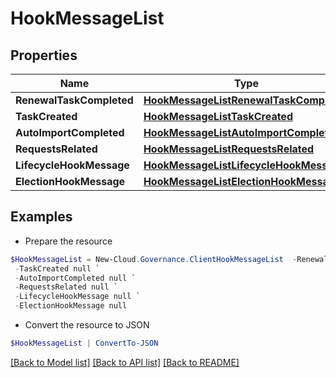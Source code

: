 # HookMessageList
## Properties

Name | Type | Description | Notes
------------ | ------------- | ------------- | -------------
**RenewalTaskCompleted** | [**HookMessageListRenewalTaskCompleted**](HookMessageListRenewalTaskCompleted.md) |  | [optional] 
**TaskCreated** | [**HookMessageListTaskCreated**](HookMessageListTaskCreated.md) |  | [optional] 
**AutoImportCompleted** | [**HookMessageListAutoImportCompleted**](HookMessageListAutoImportCompleted.md) |  | [optional] 
**RequestsRelated** | [**HookMessageListRequestsRelated**](HookMessageListRequestsRelated.md) |  | [optional] 
**LifecycleHookMessage** | [**HookMessageListLifecycleHookMessage**](HookMessageListLifecycleHookMessage.md) |  | [optional] 
**ElectionHookMessage** | [**HookMessageListElectionHookMessage**](HookMessageListElectionHookMessage.md) |  | [optional] 

## Examples

- Prepare the resource
```powershell
$HookMessageList = New-Cloud.Governance.ClientHookMessageList  -RenewalTaskCompleted null `
 -TaskCreated null `
 -AutoImportCompleted null `
 -RequestsRelated null `
 -LifecycleHookMessage null `
 -ElectionHookMessage null
```

- Convert the resource to JSON
```powershell
$HookMessageList | ConvertTo-JSON
```

[[Back to Model list]](../README.md#documentation-for-models) [[Back to API list]](../README.md#documentation-for-api-endpoints) [[Back to README]](../README.md)

